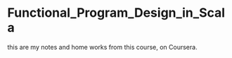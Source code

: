# Functional_Program_Design_in_Scala

this are my notes and home works from this course, on Coursera.
